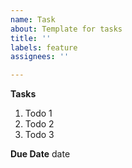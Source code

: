 ```yaml
---
name: Task
about: Template for tasks
title: ''
labels: feature
assignees: ''

---
```


**Tasks**
1. Todo 1
2. Todo 2
3. Todo 3

**Due Date**
date
